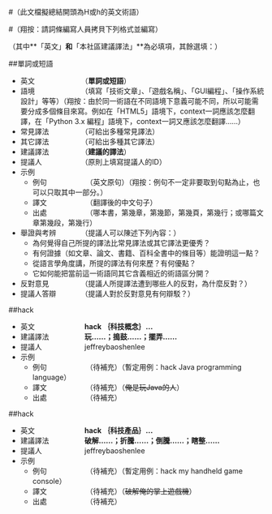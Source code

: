 #（此文檔擬總結開頭為H或h的英文術語）

#（翔按：請詞條編寫人員拷貝下列格式並編寫）

（其中**「英文」**和**「本社區建議譯法」**為必填項，其餘選填：）

##單詞或短語

* 英文　　　　　　　（**單詞或短語**）
* 語境　　　　　　　（填寫「技術文章」、「遊戲名稱」、「GUI編程」、「操作系統設計」等等）（翔按：由於同一術語在不同語境下意義可能不同，所以可能需要分成多個條目來寫。例如在「HTML5」語境下，context一詞應該怎麼翻譯，在「Python 3.x 編程」語境下，context一詞又應該怎麼翻譯……）
* 常見譯法　　　　　（可給出多種常見譯法）
* 其它譯法　　　　　（可給出多種其它譯法）
* 建議譯法　　　　　（**建議的譯法**）
* 提議人　　　　　　（原則上填寫提議人的ID）
* 示例
  * 例句　　　　　　（英文原句）（翔按：例句不一定非要取到句點為止，也可以只取其中一部分。）
  * 譯文　　　　　　（翻譯後的中文句子）
  * 出處　　　　　　（哪本書，第幾章，第幾節，第幾頁，第幾行；或哪篇文章第幾段，第幾行）
* 舉證與考辨　　　　（提議人可以陳述下列內容：）
  * 為何覺得自己所提的譯法比常見譯法或其它譯法更優秀？
  * 有何證據（如文章、論文、書籍、百科全書中的條目等）能證明這一點？
  * 從語言學角度講，所提的譯法有何來歷？有何優點？
  * 它如何能把當前這一術語同其它含義相近的術語區分開？
* 反對意見　　　　　（提議人所提譯法遭到哪些人的反對，為什麼反對？）
* 提議人答辯　　　　（提議人對於反對意見有何辯駁？）

##hack

* 英文　　　　　　　**hack ｛科技概念｝...**
* 建議譯法　　　　　**玩……；搗鼓……；擺弄……**
* 提議人　　　　　　jeffreybaoshenlee
* 示例
  * 例句　　　　　　（待補充）（暫定用例：hack Java programming language）
  * 譯文　　　　　　（待補充）（~~俺是玩Java的人~~）
  * 出處　　　　　　（待補充）

##hack
* 英文　　　　　　　**hack ｛科技產品｝...**
* 建議譯法　　　　　**破解……；折騰……；倒騰……；瞎整……**
* 提議人　　　　　　jeffreybaoshenlee
* 示例
  * 例句　　　　　　（待補充）（暫定用例：hack my handheld game console）
  * 譯文　　　　　　（待補充）（~~破解俺的掌上遊戲機~~）
  * 出處　　　　　　（待補充）
